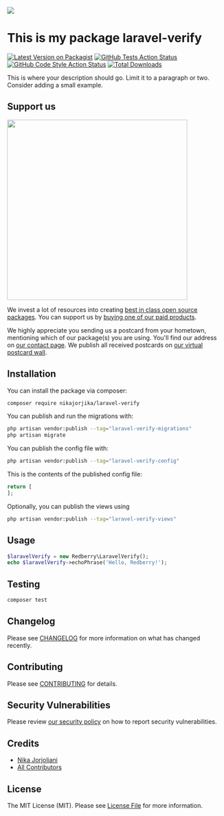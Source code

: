 
[<img src="https://github-ads.s3.eu-central-1.amazonaws.com/support-ukraine.svg?t=1" />](https://supportukrainenow.org)

# This is my package laravel-verify

[![Latest Version on Packagist](https://img.shields.io/packagist/v/nikajorjika/laravel-verify.svg?style=flat-square)](https://packagist.org/packages/nikajorjika/laravel-verify)
[![GitHub Tests Action Status](https://img.shields.io/github/workflow/status/nikajorjika/laravel-verify/run-tests?label=tests)](https://github.com/nikajorjika/laravel-verify/actions?query=workflow%3Arun-tests+branch%3Amain)
[![GitHub Code Style Action Status](https://img.shields.io/github/workflow/status/nikajorjika/laravel-verify/Check%20&%20fix%20styling?label=code%20style)](https://github.com/nikajorjika/laravel-verify/actions?query=workflow%3A"Check+%26+fix+styling"+branch%3Amain)
[![Total Downloads](https://img.shields.io/packagist/dt/nikajorjika/laravel-verify.svg?style=flat-square)](https://packagist.org/packages/nikajorjika/laravel-verify)

This is where your description should go. Limit it to a paragraph or two. Consider adding a small example.

## Support us

[<img src="https://github-ads.s3.eu-central-1.amazonaws.com/laravel-verify.jpg?t=1" width="419px" />](https://spatie.be/github-ad-click/laravel-verify)

We invest a lot of resources into creating [best in class open source packages](https://spatie.be/open-source). You can support us by [buying one of our paid products](https://spatie.be/open-source/support-us).

We highly appreciate you sending us a postcard from your hometown, mentioning which of our package(s) you are using. You'll find our address on [our contact page](https://spatie.be/about-us). We publish all received postcards on [our virtual postcard wall](https://spatie.be/open-source/postcards).

## Installation

You can install the package via composer:

```bash
composer require nikajorjika/laravel-verify
```

You can publish and run the migrations with:

```bash
php artisan vendor:publish --tag="laravel-verify-migrations"
php artisan migrate
```

You can publish the config file with:

```bash
php artisan vendor:publish --tag="laravel-verify-config"
```

This is the contents of the published config file:

```php
return [
];
```

Optionally, you can publish the views using

```bash
php artisan vendor:publish --tag="laravel-verify-views"
```

## Usage

```php
$laravelVerify = new Redberry\LaravelVerify();
echo $laravelVerify->echoPhrase('Hello, Redberry!');
```

## Testing

```bash
composer test
```

## Changelog

Please see [CHANGELOG](CHANGELOG.md) for more information on what has changed recently.

## Contributing

Please see [CONTRIBUTING](https://github.com/spatie/.github/blob/main/CONTRIBUTING.md) for details.

## Security Vulnerabilities

Please review [our security policy](../../security/policy) on how to report security vulnerabilities.

## Credits

- [Nika Jorjoliani](https://github.com/nikajorjika)
- [All Contributors](../../contributors)

## License

The MIT License (MIT). Please see [License File](LICENSE.md) for more information.
